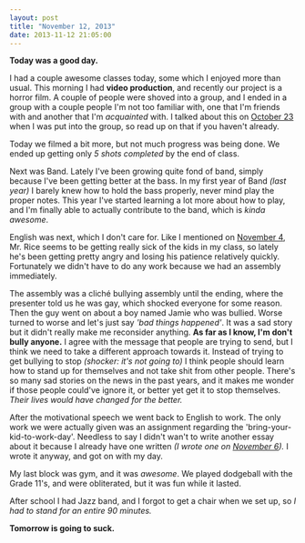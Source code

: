```yaml
---
layout: post
title: "November 12, 2013"
date: 2013-11-12 21:05:00
---
```


**Today was a good day.**

I had a couple awesome classes today, some which I enjoyed more than usual. This morning I had **video production**, and recently our project is a horror film. A couple of people were shoved into a group, and I ended in a group with a couple people I'm not too familiar with, one that I'm friends with and another that I'm *acquainted* with. I talked about this on [October 23](http://joshuatrommel.com/october-23-2013) when I was put into the group, so read up on that if you haven't already.

Today we filmed a bit more, but not much progress was being done. We ended up getting only *5 shots completed* by the end of class.

Next was Band. Lately I've been growing quite fond of band, simply because I've been getting better at the bass. In my first year of Band *(last year)* I barely knew how to hold the bass properly, never mind play the proper notes. This year I've started learning a lot more about how to play, and I'm finally able to actually contribute to the band, which is *kinda awesome*.

English was next, which I don't care for. Like I mentioned on [November 4](http://joshuatrommel.com/november-4-2013), Mr. Rice seems to be getting really sick of the kids in my class, so lately he's been getting pretty angry and losing his patience relatively quickly. Fortunately we didn't have to do any work because we had an assembly immediately.

The assembly was a cliché bullying assembly until the ending, where the presenter told us he was gay, which shocked everyone for some reason. Then the guy went on about a boy named Jamie who was bullied. Worse turned to worse and let's just say *'bad things happened'*. It was a sad story but it didn't really make me reconsider anything. **As far as I know, I'm don't bully anyone.** I agree with the message that people are trying to send, but I think we need to take a different approach towards it. Instead of trying to get bullying to stop *(shocker: it's not going to)* I think people should learn how to stand up for themselves and not take shit from other people. There's so many sad stories on the news in the past years, and it makes me wonder if those people could've ignore it, or better yet get it to stop themselves. *Their lives would have changed for the better.*

After the motivational speech we went back to English to work. The only work we were actually given was an assignment regarding the 'bring-your-kid-to-work-day'. Needless to say I didn't wan't to write another essay about it because I already have one written *(I wrote one on [November 6](http://joshuatrommel.com/november-6-2013)).* I wrote it anyway, and got on with my day.

My last block was gym, and it was *awesome*. We played dodgeball with the Grade 11's, and were obliterated, but it was fun while it lasted.

After school I had Jazz band, and I forgot to get a chair when we set up, so *I had to stand for an entire 90 minutes.*

**Tomorrow is going to suck.**
